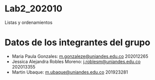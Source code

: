 # Lab2_202010
Listas y ordenamientos

# Datos de los integrantes del grupo

* Maria Paula Gonzales: 
  m.gonzaleze@uniandes.edu.co
  202012265
* Jessica Alejandra Robles Moreno:
  j.roblesm@uniandes.edu.co
  202013355
* Martin Ubaque:
  m.ubaque@uniandes.edu.co
  201923281
